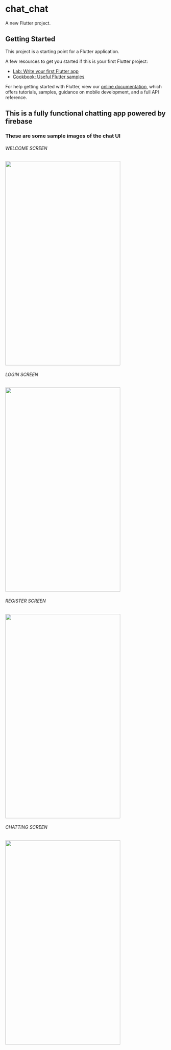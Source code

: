 # chat_chat

A new Flutter project.

## Getting Started

This project is a starting point for a Flutter application.

A few resources to get you started if this is your first Flutter project:

- [Lab: Write your first Flutter app](https://flutter.dev/docs/get-started/codelab)
- [Cookbook: Useful Flutter samples](https://flutter.dev/docs/cookbook)

For help getting started with Flutter, view our
[online documentation](https://flutter.dev/docs), which offers tutorials,
samples, guidance on mobile development, and a full API reference.


<h2> This is a fully functional chatting app powered by firebase </h2>

<h3> These are some sample images of the chat UI </h3>

<h6> WELCOME SCREEN </h6>

<img src="https://user-images.githubusercontent.com/55010518/124766178-4bfc3980-df54-11eb-9b20-00e4f38a4578.png" width = "360" height = "640">
<!-- ![Screenshot_1625663897](https://user-images.githubusercontent.com/55010518/124766178-4bfc3980-df54-11eb-9b20-00e4f38a4578.png) -->
<h6> LOGIN SCREEN </h6>

<img src="https://user-images.githubusercontent.com/55010518/124766646-bc0abf80-df54-11eb-90d4-256e3ecf3e58.png" width = "360" height = "640">

<h6> REGISTER SCREEN </h6>

<img src="https://user-images.githubusercontent.com/55010518/124766761-d349ad00-df54-11eb-88ab-14bd0e3662c7.png" width = "360" height = "640">

<h6> CHATTING SCREEN </h6>

<img src="https://user-images.githubusercontent.com/55010518/124766808-dfce0580-df54-11eb-87b3-0452c45d5d97.png" width = "360" height = "640">
